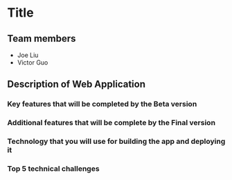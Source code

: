 # Title

## Team members
- Joe Liu
- Victor Guo

## Description of Web Application

### Key features that will be completed by the Beta version

### Additional features that will be complete by the Final version

### Technology that you will use for building the app and deploying it

### Top 5 technical challenges